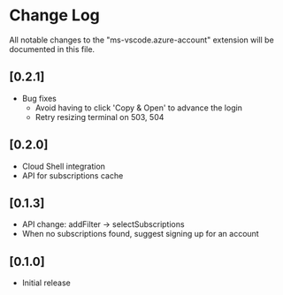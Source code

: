 # Change Log
All notable changes to the "ms-vscode.azure-account" extension will be documented in this file.

## [0.2.1]
- Bug fixes
	- Avoid having to click 'Copy & Open' to advance the login
	- Retry resizing terminal on 503, 504

## [0.2.0]
- Cloud Shell integration
- API for subscriptions cache

## [0.1.3]
- API change: addFilter -> selectSubscriptions
- When no subscriptions found, suggest signing up for an account

## [0.1.0]
- Initial release